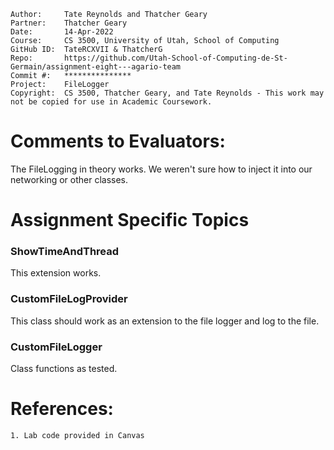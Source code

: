 ```
Author:     Tate Reynolds and Thatcher Geary
Partner:    Thatcher Geary
Date:       14-Apr-2022
Course:     CS 3500, University of Utah, School of Computing
GitHub ID:  TateRCXVII & ThatcherG
Repo:       https://github.com/Utah-School-of-Computing-de-St-Germain/assignment-eight---agario-team
Commit #:   ***************
Project:    FileLogger
Copyright:  CS 3500, Thatcher Geary, and Tate Reynolds - This work may not be copied for use in Academic Coursework.
```

# Comments to Evaluators:
The FileLogging in theory works. We weren't sure how to inject it into our networking or other classes.

# Assignment Specific Topics

### ShowTimeAndThread
This extension works.

### CustomFileLogProvider
This class should work as an extension to the file logger and log to the file.

### CustomFileLogger
Class functions as tested.


# References:
    1. Lab code provided in Canvas
